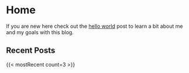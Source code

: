 # Home

If you are new here check out the [hello world](/post/hello-world) post to learn a bit about me and my goals with this blog.

## Recent Posts
{{< mostRecent count=3 >}}
